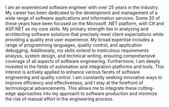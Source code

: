 I am an experienced software engineer with over 25 years in the industry. My career has been dedicated to the development and management of a wide range of software applications and information services. Some 20 of these years have been focused on the Microsoft .NET platform, with C# and ASP.NET as my core skills. My primary strength lies in analyzing and architecting software solutions that precisely meet client expectations while providing a quality end user experience. My broad expertise  includes a range of programming languages, quality control, and application debugging. Additionally, my skills extend to meticulous requirements analysis, system design, and technical writing, ensuring comprehensive coverage of all aspects of software engineering. Furthermore, I am deeply invested in the fields of automation and integration platforms and tools. This interest is actively applied to enhance various facets of software engineering and quality control. I am constantly seeking innovative ways to improve efficiency and effectiveness, and I stay at the forefront of technological advancements. This allows me to integrate these cutting-edge approaches into my approach to software production and minimize the risk of manual effort in the engineering process.